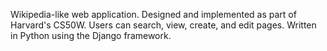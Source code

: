Wikipedia-like web application. Designed and implemented as part of Harvard's CS50W. Users can search, view, create, and edit pages. Written in Python using the Django framework.

